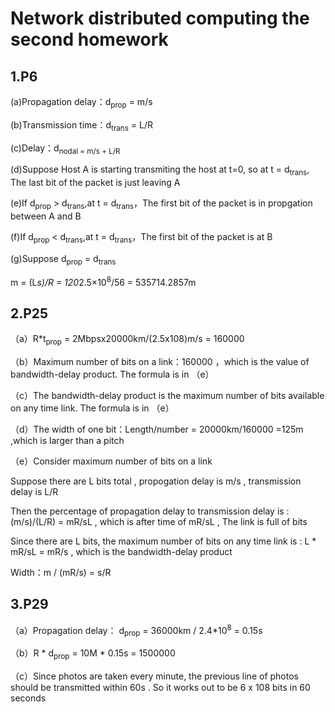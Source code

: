 # Network distributed computing the second homework
## 1.P6
(a)Propagation delay：d<sub>prop</sub> = m/s

(b)Transmission time：d<sub>trans</sub> = L/R

(c)Delay：d<sub>nodal = m/s + L/R

(d)Suppose Host A is starting transmiting the host at t=0, so at t = d<sub>trans</sub>, The last bit of the packet is just leaving A

(e)If d<sub>prop</sub> > d<sub>trans</sub>,at t = d<sub>trans</sub>，The first bit of the packet is in propgation between A and B

(f)If d<sub>prop</sub> < d<sub>trans</sub>,at t = d<sub>trans</sub>，The first bit of the packet is at B

(g)Suppose d<sub>prop</sub> = d<sub>trans</sub>

m = (L*s)/R = 120*2.5×10<sup>8</sup>/56 = 535714.2857m
    
## 2.P25
（a）R*t<sub>prop</sub> = 2Mbpsx20000km/(2.5x108)m/s = 160000

（b）Maximum number of bits on a link：160000 ，which is the value of bandwidth-delay product. The formula is in （e）

（c）The bandwidth-delay product is the maximum number of bits available on any time link. The formula is in （e）

（d）The width of one bit：Length/number = 20000km/160000 =125m ,which is larger than a pitch

（e）Consider maximum number of bits on a link

Suppose there are L bits total , propogation delay is m/s , transmission delay is L/R

Then the percentage of propagation delay to transmission delay is : (m/s)/(L/R) = mR/sL , which is after time of mR/sL , The link is full of bits

Since there are L bits, the maximum number of bits on any time link is : L * mR/sL = mR/s , which is the bandwidth-delay product

Width：m / (mR/s) = s/R

## 3.P29
（a）Propagation delay： d<sub>prop</sub> = 36000km / 2.4*10<sup>8</sup> = 0.15s

（b）R * d<sub>prop</sub> = 10M * 0.15s = 1500000

（c）Since photos are taken every minute, the previous line of photos should be transmitted within 60s . So it works out to be 6 x 108 bits in 60 seconds
